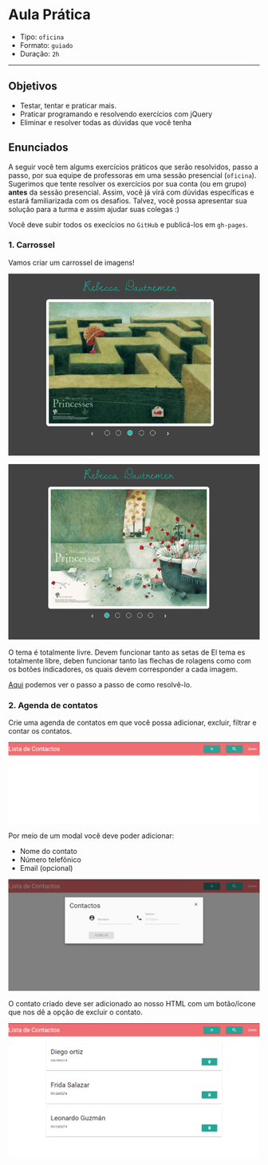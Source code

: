 # Aula Prática

- Tipo: `oficina`
- Formato: `guiado`
- Duração: `2h`

***

## Objetivos

- Testar, tentar e praticar mais.
- Praticar programando e resolvendo exercícios com jQuery
- Eliminar e resolver todas as dúvidas que você tenha

## Enunciados

A seguir você tem algums exercícios práticos que serão resolvidos, passo a passo, por sua equipe de professoras em uma sessão presencial (`oficina`). Sugerimos que tente resolver os exercícios por sua conta (ou em grupo) **antes** da sessão presencial. Assim, você já virá com dúvidas específicas e estará familiarizada com os desafios. Talvez, você possa apresentar sua solução para a turma e assim ajudar suas colegas :)

Você deve subir todos os execícios no `GitHub` e publicá-los em `gh-pages`.

### 1. Carrossel

Vamos criar um carrossel de imagens!

![carrossel](https://raw.githubusercontent.com/AnaSalazar/curricula-js/b8605ade7fc7b6b9093f25d37d1bcdf60c6f1888/04-social-network/02-jquery/07-guided-exercises/carrusel.png)

![carrossel-2](https://raw.githubusercontent.com/AnaSalazar/curricula-js/b8605ade7fc7b6b9093f25d37d1bcdf60c6f1888/04-social-network/02-jquery/07-guided-exercises/carrusel-2.png)

O tema é totalmente livre. Devem funcionar tanto as setas de 
El tema es totalmente libre, deben funcionar tanto las flechas de rolagens como com os botões indicadores, os quais devem corresponder a cada imagem.

[Aqui](https://www.canva.com/design/DACpQdILjaY/Wmj5ueXGm1KML8EaWRI7tw/view?website) podemos ver o passo a passo de como resolvê-lo.

### 2. Agenda de contatos

Crie uma agenda de contatos em que você possa adicionar, excluir, filtrar e contar os contatos.

![agenda](https://raw.githubusercontent.com/AnaSalazar/curricula-js/b8605ade7fc7b6b9093f25d37d1bcdf60c6f1888/04-social-network/02-jquery/07-guided-exercises/contactos.png)

Por meio de um modal você deve poder adicionar:

  - Nome do contato
  - Número telefônico
  - Email (opcional)

![agenda](https://raw.githubusercontent.com/AnaSalazar/curricula-js/b8605ade7fc7b6b9093f25d37d1bcdf60c6f1888/04-social-network/02-jquery/07-guided-exercises/modal-contactos.png)

O contato criado deve ser adicionado ao nosso HTML com um botão/ícone que nos dê a opção de excluir o contato.

![agenda](https://raw.githubusercontent.com/AnaSalazar/curricula-js/b8605ade7fc7b6b9093f25d37d1bcdf60c6f1888/04-social-network/02-jquery/07-guided-exercises/contactos-borrar.png)
